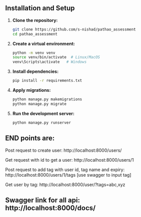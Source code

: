 ## Installation and Setup


1. **Clone the repository:**
    ```bash
    git clone https://github.com/s-nishad/pathao_assessment
    cd pathao_assessment
    ```

2. **Create a virtual environment:**
    ```bash
    python -m venv venv
    source venv/bin/activate  # Linux/MacOS
    venv\Scripts\activate   # Windows
    ```

3. **Install dependencies:**
    ```bash
    pip install -r requirements.txt
    ```
   
4. **Apply migrations:**
    ```bash
    python manage.py makemigrations
    python manage.py migrate
    ```

5. **Run the development server:**
    ```bash
    python manage.py runserver
    ```
   
## END points are:
  
Post request to create user: http://localhost:8000/users/

Get request with id to get a user: http://localhost:8000/users/1

Post request to add tag with user id, tag name and expiry: http://localhost:8000/users/1/tags
[use swagger to input tag]

Get user by tag: http://localhost:8000/user/?tags=abc,xyz

## Swagger link for all api: http://localhost:8000/docs/
